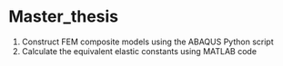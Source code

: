 # Master_thesis
1. Construct FEM composite models using the ABAQUS Python script
2. Calculate the equivalent elastic constants using MATLAB code
